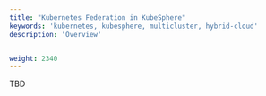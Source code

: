 ```yaml
---
title: "Kubernetes Federation in KubeSphere"
keywords: 'kubernetes, kubesphere, multicluster, hybrid-cloud'
description: 'Overview'


weight: 2340
---
```


TBD
